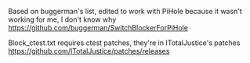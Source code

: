 Based on buggerman's list, edited to work with PiHole because it wasn't working for me, I don't know why  
https://github.com/buggerman/SwitchBlockerForPiHole

Block_ctest.txt requires ctest patches, they're in ITotalJustice's patches  
https://github.com/ITotalJustice/patches/releases


